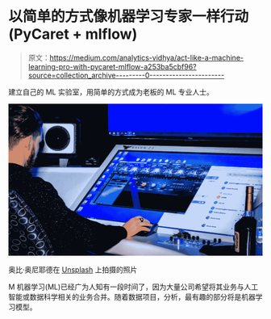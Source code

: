 # 以简单的方式像机器学习专家一样行动(PyCaret + mlflow)

> 原文：<https://medium.com/analytics-vidhya/act-like-a-machine-learning-pro-with-pycaret-mlflow-a253ba5cbf96?source=collection_archive---------0----------------------->

建立自己的 ML 实验室，用简单的方式成为老板的 ML 专业人士。

![](img/b39cadf887944530ac9e44fc384a2e4a.png)

奥比·奥尼耶德在 [Unsplash](https://unsplash.com?utm_source=medium&utm_medium=referral) 上拍摄的照片

M 机器学习(ML)已经广为人知有一段时间了，因为大量公司希望将其业务与人工智能或数据科学相关的业务合并。随着数据项目，分析，最有趣的部分将是机器学习模型。